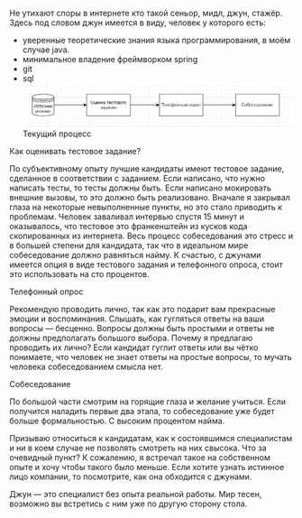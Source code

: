 Не утихают споры в интернете кто такой сеньор, мидл, джун, стажёр. Здесь под словом джун имеется в виду, человек у которого есть:
-   уверенные теоретические знания языка программирования, в моём случае java.
-   минимальное владение фреймворком spring
-   git
- sql
  ![](./images/junior-flow.png)
    Текущий процесс

Как оценивать тестовое задание?

По субъективному опыту лучшие кандидаты имеют тестовое задание, сделанное в соответствии с заданием. Если написано, что нужно написать тесты, то тесты должны быть. Если написано мокировать внешние вызовы, то это должно быть реализовано. Вначале я закрывал глаза на некоторые невыполненные пункты, но это стало приводить к проблемам. Человек заваливал интервью спустя 15 минут и оказывалось, что тестовое это франкенштейн из кусков кода скопированных из интернета. Весь процесс собеседования это стресс и в большей степени для кандидата, так что в идеальном мире собеседование должно равняться найму. К счастью, с джунами имеется опция в виде тестового задания и телефонного опроса, стоит это использовать на сто процентов.

Телефонный опрос

Рекомендую проводить лично, так как это подарит вам прекрасные эмоции и воспоминания. Слышать, как гугляться ответы на ваши вопросы — бесценно. Вопросы должны быть простыми и ответы не должны предполагать большого выбора. Почему я предлагаю проводить их лично? Если кандидат гуглит ответы или вы чётко понимаете, что человек не знает ответы на простые вопросы, то мучать человека собеседованием смысла нет.

Собеседование

По большой части смотрим на горящие глаза и желание учиться. Если получится наладить первые два этапа, то собеседование уже будет больше формальностью. С высоким процентом найма.

Призываю относиться к кандидатам, как к состоявшимся специалистам и ни в коем случае не позволять смотреть на них свысока. Что за очевидный пункт? К сожалению, я встречал такое на собственном опыте и хочу чтобы такого было меньше. Если хотите узнать истинное лицо компании, то посмотрите, как она обходится с джунами.

Джун — это специалист без опыта реальной работы. Мир тесен, возможно вы встретись с ним уже по другую сторону стола.